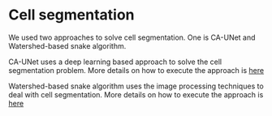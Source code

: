 # Cell segmentation 

We used two approaches to solve cell segmentation. One is CA-UNet and Watershed-based snake algorithm.

CA-UNet uses a deep learning based approach to solve the cell segmentation problem. More details on how to execute the approach is [here](https://github.com/iitgoa-ml/3d-cells-nuclei-segmentation/blob/master/cells/CA-UNet/README.md)

Watershed-based snake algorithm uses the image processing techniques to deal with cell segmentation. More details on how to execute the approach is [here](https://github.com/iitgoa-ml/3d-cells-nuclei-segmentation/blob/master/cells/watershed_active_snakes/README.md)

